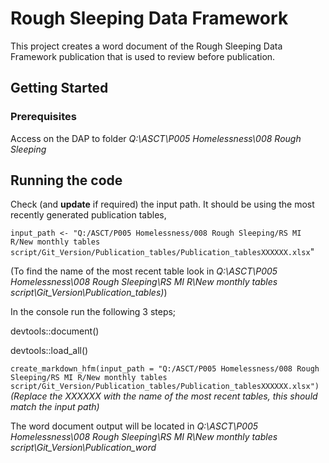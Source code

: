 # Rough Sleeping Data Framework

This project creates a word document of the Rough Sleeping Data Framework publication that is used to review before publication.

## Getting Started

### Prerequisites

Access on the DAP to folder *Q:\\ASCT\\P005 Homelessness\\008 Rough Sleeping*

## Running the code

Check (and **update** if required) the input path. It should be using the most recently generated publication tables,

`input_path <- "Q:/ASCT/P005 Homelessness/008 Rough Sleeping/RS MI R/New monthly tables script/Git_Version/Publication_tables/Publication_tablesXXXXXX.xlsx`"

(To find the name of the most recent table look in *Q:\\ASCT\\P005 Homelessness\\008 Rough Sleeping\\RS MI R\\New monthly tables script\\Git_Version\\Publication_tables)*)

In the console run the following 3 steps;

devtools::document()

devtools::load_all()

`create_markdown_hfm(input_path = "Q:/ASCT/P005 Homelessness/008 Rough Sleeping/RS MI R/New monthly tables script/Git_Version/Publication_tables/Publication_tablesXXXXXX.xlsx")` *(Replace the XXXXXX with the name of the most recent tables, this should match the input path)*

The word document output will be located in *Q:\\ASCT\\P005 Homelessness\\008 Rough Sleeping\\RS MI R\\New monthly tables script\\Git_Version\\Publication_word*

